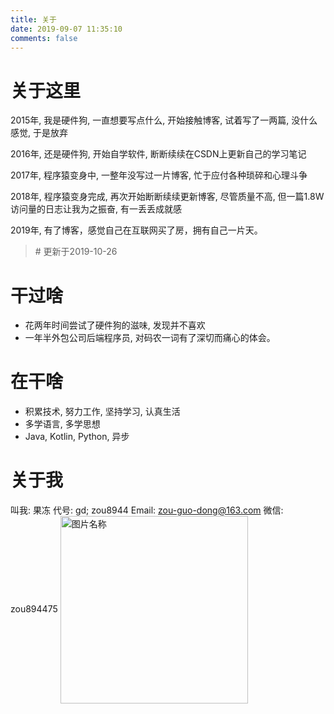 ```yaml
---
title: 关于
date: 2019-09-07 11:35:10
comments: false
---
```

# 关于这里
2015年, 我是硬件狗, 一直想要写点什么, 开始接触博客, 试着写了一两篇, 没什么感觉, 于是放弃


2016年, 还是硬件狗, 开始自学软件, 断断续续在CSDN上更新自己的学习笔记


2017年, 程序猿变身中, 一整年没写过一片博客, 忙于应付各种琐碎和心理斗争


2018年, 程序猿变身完成, 再次开始断断续续更新博客, 尽管质量不高, 但一篇1.8W访问量的日志让我为之振奋, 有一丢丢成就感


2019年, 有了博客，感觉自己在互联网买了房，拥有自己一片天。
> \# 更新于2019-10-26

# 干过啥
- 花两年时间尝试了硬件狗的滋味, 发现并不喜欢
- 一年半外包公司后端程序员, 对码农一词有了深切而痛心的体会。

# 在干啥
- 积累技术, 努力工作, 坚持学习, 认真生活
- 多学语言, 多学思想
- Java, Kotlin, Python, 异步

# 关于我
叫我: 果冻
代号: gd; zou8944
Email: zou-guo-dong@163.com
微信: zou894475
<img src="/img/mycard.jpg" width = "300" height = "300" alt="图片名称" align="center">
